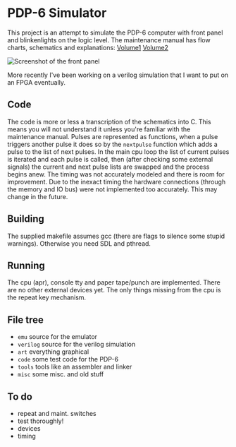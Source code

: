 # PDP-6 Simulator

This project is an attempt to simulate the PDP-6 computer
with front panel and blinkenlights on the logic level.
The maintenance manual has flow charts, schematics and explanations:
[Volume1](http://bitsavers.trailing-edge.com/pdf/dec/pdp6/F-67_166instrManVol1_Sep65.pdf)
[Volume2](http://bitsavers.trailing-edge.com/pdf/dec/pdp6/F-67_166instrManVol2_Sep65.pdf)

![Screenshot of the front panel](https://raw.githubusercontent.com/aap/pdp6/master/art/screenshot.png)

More recently I've been working on a verilog simulation that I want
to put on an FPGA eventually.

## Code

The code is more or less a transcription of the schematics into C.
This means you will not understand it unless you're familiar with the maintenance manual.
Pulses are represented as functions, when a pulse triggers another pulse
it does so by the `nextpulse` function which adds a pulse to the list of next pulses.
In the main cpu loop the list of current pulses is iterated and each pulse is called,
then (after checking some external signals) the current and next pulse lists are swapped
and the process begins anew.
The timing was not accurately modeled and there is room for improvement.
Due to the inexact timing the hardware connections (through the memory and IO bus)
were not implemented too accurately. This may change in the future.

## Building

The supplied makefile assumes gcc (there are flags to silence some stupid warnings).
Otherwise you need SDL and pthread.

## Running

The cpu (apr), console tty and paper tape/punch are implemented.
There are no other external devices yet.
The only things missing from the cpu is the repeat key mechanism.

## File tree

* `emu` source for the emulator
* `verilog` source for the verilog simulation
* `art` everything graphical
* `code` some test code for the PDP-6
* `tools` tools like an assembler and linker
* `misc` some misc. and old stuff

## To do

- repeat and maint. switches
- test thoroughly!
- devices
- timing
